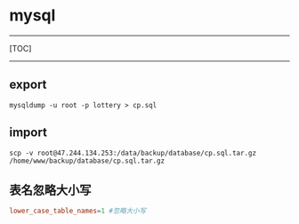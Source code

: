 # mysql

------

[TOC]

------

## export

```
mysqldump -u root -p lottery > cp.sql 
```

## import

```
scp -v root@47.244.134.253:/data/backup/database/cp.sql.tar.gz /home/www/backup/database/cp.sql.tar.gz
```

## 表名忽略大小写

```my.cnf
lower_case_table_names=1 #忽略大小写
```

